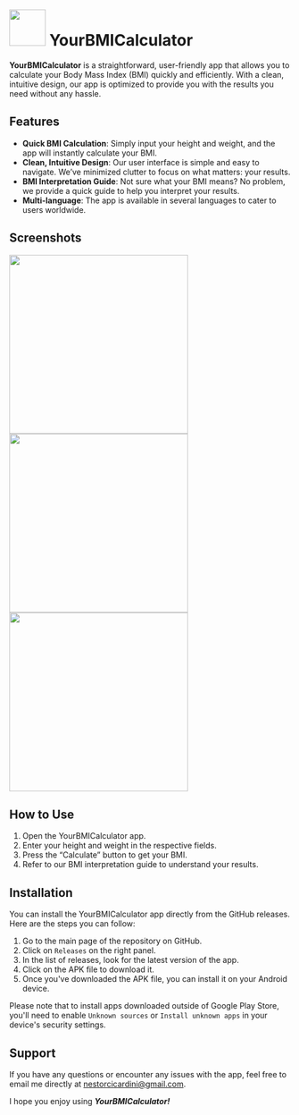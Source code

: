 # <img src="https://github.com/Nestor162/YourBMICalculator/assets/113930607/ebde9ef1-88cc-46e2-aa6b-143f09fdbe33" width="65" height="65"> YourBMICalculator

**YourBMICalculator** is a straightforward, user-friendly app that allows you to calculate your Body Mass Index (BMI) quickly and efficiently. With a clean, intuitive design, our app is optimized to provide you with the results you need without any hassle.

## Features

- **Quick BMI Calculation**: Simply input your height and weight, and the app will instantly calculate your BMI.
- **Clean, Intuitive Design**: Our user interface is simple and easy to navigate. We’ve minimized clutter to focus on what matters: your results.
- **BMI Interpretation Guide**: Not sure what your BMI means? No problem, we provide a quick guide to help you interpret your results.
- **Multi-language**: The app is available in several languages to cater to users worldwide.

## Screenshots

<p float="left">
  <img src="https://github.com/Nestor162/YourBMICalculator/assets/113930607/09e9e011-d34f-4f6a-bf6a-a9223243b8c2" width="320" />
  <img src="https://github.com/Nestor162/YourBMICalculator/assets/113930607/49b2ef4e-e91f-4904-8fa1-64eeb9cd7f6a" width="320" /> 
  <img src="https://github.com/Nestor162/YourBMICalculator/assets/113930607/348141ae-f56e-42b5-8f86-b2d0555189c6" width="320" />
</p>

## How to Use

1.  Open the YourBMICalculator app.
2.  Enter your height and weight in the respective fields.
3.  Press the “Calculate” button to get your BMI.
4.  Refer to our BMI interpretation guide to understand your results.

## Installation

You can install the YourBMICalculator app directly from the GitHub releases. Here are the steps you can follow:

1. Go to the main page of the repository on GitHub.
2. Click on `Releases` on the right panel.
3. In the list of releases, look for the latest version of the app.
4. Click on the APK file to download it.
5. Once you've downloaded the APK file, you can install it on your Android device.

Please note that to install apps downloaded outside of Google Play Store, you'll need to enable `Unknown sources` or `Install unknown apps` in your device's security settings.

## Support

If you have any questions or encounter any issues with the app, feel free to email me directly at nestorcicardini@gmail.com.

I hope you enjoy using **_YourBMICalculator!_**
